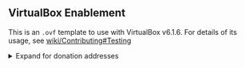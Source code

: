 ## VirtualBox Enablement

This is an `.ovf` template to use with VirtualBox v6.1.6.  For details of its usage, see [wiki/Contributing#Testing](https://github.com/brianddk/trezor-tails/wiki/Contributing#Testing)

<!-- footer -->

<details>
<summary>Expand for donation addresses</summary>
&nbsp;

This project and work is not sponsored, so other priorities take precedence.  If this is something you really enjoyed, or wish to place a bounty on a specific request, donations are welcome.  But if you just want to give a thumbs up without putting any money down, consider one of the donation addresses listed in the [testnet / valueless](https://github.com/brianddk/trezor-tails/wiki/Support#Testnet--Valueless-Coins) section or simply use one of my [referral links](https://github.com/brianddk/trezor-tails/wiki/Support#Brave--BAT--Referrals) below.

### Mainnet / Production Coins

If you don't see a coin you would like to contribute, simply [open an issue](../../issues/new/choose) requesting I add it and I will

  <table>
    <tr><td>BTC Lightning Network </td><td><a href="https://tippin.me/@dkbriand">https://tippin.me/@dkbriand</a></td></tr>
    <tr><td>BTC bech32 Segwit </td><td><a href="https://btc1.trezor.io/address/bc1qwc2203uym96u0nmq04pcgqfs9ldqz9l3mz8fpj">bc1qwc2203uym96u0nmq04pcgqfs9ldqz9l3mz8fpj</a></td></tr>
    <tr><td>BTC P2SH Segwit </td><td><a href="https://btc1.trezor.io/address/3AAzK4Xbu8PTM8AD3fDnmjdNkXkmu6PS7R">3AAzK4Xbu8PTM8AD3fDnmjdNkXkmu6PS7R</a></td></tr>
    <tr><td>BCH cashaddr </td><td><a href="https://bch1.trezor.io/address/bitcoincash:qqz77k4rqar3uppj8k28de06narwkqaamcf624p8zl">qqz77k4rqar3uppj8k28de06narwkqaamcf624p8zl</a></td></tr>
    <tr><td>LTC bech32 Segwit </td><td><a href="https://ltc1.trezor.io/address/ltc1q5uucgx9f8n70nq7jmjy03rpg84cm4tm70z5rz6">ltc1q5uucgx9f8n70nq7jmjy03rpg84cm4tm70z5rz6</a></td></tr>
    <tr><td>LTC P2SH Segwit</td><td><a href="https://ltc1.trezor.io/address/MKcAge42cX6WZnnPfFGJAxReUYZUbsi6t3">MKcAge42cX6WZnnPfFGJAxReUYZUbsi6t3</a></td></tr>
    <tr><td>Etherum or any ERC20 token </td><td><a href="https://etherscan.io/address/0xBc72A79357Ff7A59265725ECB1A9bFa59330DB4b">0xBc72A79357Ff7A59265725ECB1A9bFa59330DB4b</a></td></tr>
  </table>

### Brave / BAT / Referrals

If your browsing with the [Brave browser](https://brave.com/bri541) you can tip BAT directly from your browser.  Just click the red triangle BAT icon in the URL bar while on this page to send me a tip.  You could also use my referrals for a [Trezor](https://shop.trezor.io/?offer_id=10&aff_id=4623) wallet, a [CryptoSteel](https://shop.trezor.io/product/cryptosteel?offer_id=23&aff_id=4623) backup, or a [Coinbase](https://www.coinbase.com/join/51d3b6d15292df353a000008), [Binance](https://www.binance.com/?ref=11716666), or [CashApp](https://cash.app/app/VGDKRBT) account.  If you join Coinbase, please use Pro, and read the TOS.  Assuming your ok with all that, you could try to sign-up to earn [XLM](https://coinbase.com/earn/xlm/invite/hc8jwk96), [EOS](https://coinbase.com/earn/eos/invite/6mtrf1w4), or [OXT](https://coinbase.com/earn/oxt/invite/4txq1d3n) though I think many of those grant faucets may now be dry.   Please let me know if any actually work.

### Testnet / Valueless Coins

These are all coins of no value that I simply collect as one may collect bottle caps.  You can acquire them free from any faucet you like.  If you don't see a coin you would like to contribute, simply [open an issue](../../issues/new/choose) requesting I add it and I will

  <table>
    <tr><td>BTC testnet P2PKH </td><td><a href="https://tbtc1.trezor.io/address/mpaMBuoJ7ZiiJhmRZVvDT3JPncZV7XTeyy">mpaMBuoJ7ZiiJhmRZVvDT3JPncZV7XTeyy</a></td></tr>
    <tr><td>BTC testnet P2SH segwit </td><td><a href="https://tbtc1.trezor.io/address/2N1bhQ2Cp8QKt88ds9udWE1TGX89cebNMRW">2N1bhQ2Cp8QKt88ds9udWE1TGX89cebNMRW</a></td></tr>
    <tr><td>BTC testnet P2SH bech32 segwit </td><td><a href="https://tbtc1.trezor.io/address/tb1qr3lzhp555lzxecjrae2vsl7mtnherxnau5tfe5">tb1qr3lzhp555lzxecjrae2vsl7mtnherxnau5tfe5</a></td></tr>
    <tr><td>BCH testnet cashaddr </td><td><a href="https://explorer.bitcoin.com/tbch/address/bchtest:qp346ld04gnll2n3u2zr2uvy8slrpkagvvy7rdrmev">bchtest:qp346ld04gnll2n3u2zr2uvy8slrpkagvvy7rdrmev</a></td></tr>
    <tr><td>LTC testnet P2PKH </td><td><a href="https://testnet.litecore.io/address/mpaMBuoJ7ZiiJhmRZVvDT3JPncZV7XTeyy">mpaMBuoJ7ZiiJhmRZVvDT3JPncZV7XTeyy</a></td></tr>
    <tr><td>LTC testnet P2SH segwit </td><td><a href="https://testnet.litecore.io/address/QUxTX3549WNyGKPun1fXJhthfWbSSKWxaL">QUxTX3549WNyGKPun1fXJhthfWbSSKWxaL</a></td></tr>
    <tr><td>ETH Robsten </td><td><a href="https://ropsten.etherscan.io/address/0xF7A1009746850D1581AB8b4A87bf5810775925fe">0xF7A1009746850D1581AB8b4A87bf5810775925fe</a></td></tr>
    <tr><td>ETH Rinkeby or RIN-ERC20 </td><td><a href="https://rinkeby.etherscan.io/address/0x042b19E19e857dB8B28939bA0F94920aca83d2f9">0x042b19E19e857dB8B28939bA0F94920aca83d2f9</a></td></tr>
  </table>

<!-- end_footer -->
